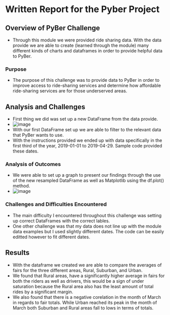 # Written Report for the Pyber Project

## Overview of PyBer Challenge 

- Through this module we were provided ride sharing data. With the data provide we are able to create (learned through the module) many different kinds of charts and dataframes in order to provide helpful data to PyBer. 
### Purpose

- The purpose of this challenge was to provide data to PyBer in order to improve access to ride-sharing services and determine how affordable ride-sharing services are for those underserved areas. 

## Analysis and Challenges

- First thing we did was set up a new DataFrame from the data provide. 
- ![image](https://user-images.githubusercontent.com/92435456/144770069-da905972-919f-4ef8-89ca-288ab3f47c4d.png)
- With our first DataFrame set up we are able to filter to the relevant data that PyBer wants to use. 
- With the instructions provided we ended up with data specifically in the first third of the year, 2019-01-01 to 2019-04-29. Sample code provided these dates. 
### Analysis of Outcomes 

- We were able to set up a graph to present our findings through the use of the new resampled DataFrame as well as Matplotlib using the df.plot() method.
- ![image](https://user-images.githubusercontent.com/92435456/144770052-d95a4184-ba9c-4d05-9520-f0a5e4da0106.png)

### Challenges and Difficulties Encountered

- The main difficulty I encountered throughout this challenge was setting up correct DataFrames with the correct lables. 
- One other challenge was that my data does not line up with the module data examples but I used slightly different dates. The code can be easily editted however to fit different dates. 

## Results

- With the dataframe we created we are able to compare the averages of fairs for the three different areas, Rural, Suburban, and Urban.
- We found that Rural areas, have a significantly higher average in fairs for both the riders as well as drivers, this would be a sign of under saturation because the Rural area also has the least amount of total rides by a significant margin. 
- We also found that there is a negative corelation in the month of March in regards to fair totals. While Urban reached its peak in the month of March both Suburban and Rural areas fall to lows in terms of totals. 

